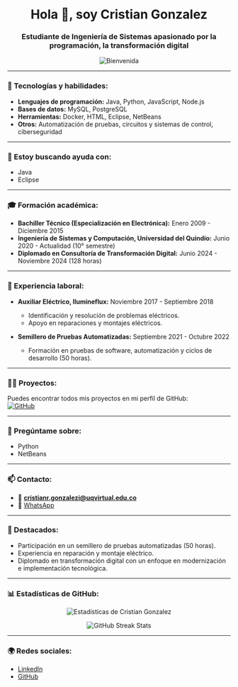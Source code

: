 <h1 align="center">Hola 👋, soy Cristian Gonzalez</h1>
<h3 align="center">Estudiante de Ingeniería de Sistemas apasionado por la programación, la transformación digital</h3>

<p align="center">
  <img src="https://camo.githubusercontent.com/4def6735956a1efaf86d47d9d1fba32afc127b666d8884b1725a3d99903bc995/68747470733a2f2f63617073756c652d72656e6465722e76657263656c2e6170702f6170693f747970653d776176696e6726746578743d57656c636f6d652125463025394625393125384226616e696d6174696f6e3d66616465496e26636f6c6f723d313a3538643162322c3130303a323735356332" alt="Bienvenida" />
</p>

---

### 🌱 Tecnologías y habilidades:
- **Lenguajes de programación:** Java, Python, JavaScript, Node.js
- **Bases de datos:** MySQL, PostgreSQL
- **Herramientas:** Docker, HTML, Eclipse, NetBeans
- **Otros:** Automatización de pruebas, circuitos y sistemas de control, ciberseguridad

---

### 🤝 Estoy buscando ayuda con:
- Java
- Eclipse

---

### 🎓 Formación académica:
- **Bachiller Técnico (Especialización en Electrónica):** Enero 2009 - Diciembre 2015  
- **Ingeniería de Sistemas y Computación, Universidad del Quindío:** Junio 2020 - Actualidad (10° semestre)  
- **Diplomado en Consultoría de Transformación Digital:** Junio 2024 - Noviembre 2024 (128 horas)

---

### 💼 Experiencia laboral:
- **Auxiliar Eléctrico, Ilumineflux:** Noviembre 2017 - Septiembre 2018  
  - Identificación y resolución de problemas eléctricos.  
  - Apoyo en reparaciones y montajes eléctricos.  

- **Semillero de Pruebas Automatizadas:** Septiembre 2021 - Octubre 2022  
  - Formación en pruebas de software, automatización y ciclos de desarrollo (50 horas).

---

### 👨‍💻 Proyectos:
Puedes encontrar todos mis proyectos en mi perfil de GitHub:  
[![GitHub](https://img.shields.io/badge/GitHub-CristianGonzalez23-181717?style=for-the-badge&logo=github)](https://github.com/CristianGonzalez23)

---

### 💬 Pregúntame sobre:
- Python
- NetBeans

---

### 📫 Contacto:
- 📧 **cristianr.gonzalezi@uqvirtual.edu.co**  
- 📱 [WhatsApp](https://wa.me/3008673152)  

---

### 🌟 Destacados:
- Participación en un semillero de pruebas automatizadas (50 horas).  
- Experiencia en reparación y montaje eléctrico.  
- Diplomado en transformación digital con un enfoque en modernización e implementación tecnológica.

---

### 📊 Estadísticas de GitHub:
<p align="center">
  <img src="https://github-readme-stats.vercel.app/api?username=CristianGonzalez23&show_icons=true&theme=radical" alt="Estadísticas de Cristian Gonzalez" />
</p>

<p align="center">
  <img src="https://github-readme-streak-stats.herokuapp.com/?user=CristianGonzalez23&theme=radical" alt="GitHub Streak Stats" />
</p>

---

### 🌍 Redes sociales:
- [LinkedIn](https://www.linkedin.com/in/CristianRGonzalez/)
- [GitHub](https://github.com/CristianGonzalez23)
